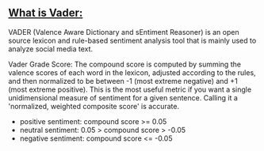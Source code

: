 ## [What is Vader:](https://github.com/cjhutto/vaderSentiment) 

VADER (Valence Aware Dictionary and sEntiment Reasoner) is an open source lexicon and rule-based sentiment analysis tool that is mainly used to analyze social media text. 

Vader Grade Score: The compound score is computed by summing the valence scores of each word in the lexicon, adjusted according to the rules, and then normalized to be between -1 (most extreme negative) and +1 (most extreme positive). This is the most useful metric if you want a single unidimensional measure of sentiment for a given sentence. Calling it a 'normalized, weighted composite score' is accurate.

* positive sentiment: compound score >= 0.05
* neutral sentiment: 0.05 > compound score > -0.05
* negative sentiment: compound score <= -0.05
